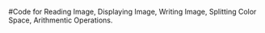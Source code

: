 #Code for Reading Image, Displaying Image, Writing Image, Splitting Color Space, Arithmentic Operations.
